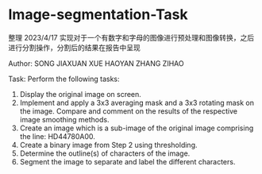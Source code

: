 # Image-segmentation-Task
整理 2023/4/17
实现对于一个有数字和字母的图像进行预处理和图像转换，之后进行分割操作，分割后的结果在报告中呈现

Author: SONG JIAXUAN  XUE HAOYAN  ZHANG ZIHAO

Task:
Perform the following tasks:
1. Display the original image on screen.
2. Implement and apply a 3x3 averaging mask and a 3x3 rotating mask on the image. 
Compare and comment on the results of the respective image smoothing methods. 
3. Create an image which is a sub-image of the original image comprising the line: 
HD44780A00. 
4. Create a binary image from Step 2 using thresholding.
5. Determine the outline(s) of characters of the image.
6. Segment the image to separate and label the different characters.
